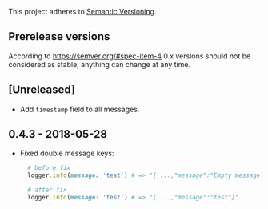 
This project adheres to [Semantic Versioning](http://semver.org/spec/v2.0.0.html).

## Prerelease versions

According to https://semver.org/#spec-item-4 0.x versions should not be considered as stable, anything can change at any time.

## [Unreleased]

- Add `timestamp` field to all messages.

## 0.4.3 - 2018-05-28

- Fixed double message keys:

  ```ruby
    # before fix
    logger.info(message: 'test') # => "{ ...,"message":"Empty message","message":"test"}"

    # after fix
    logger.info(message: 'test') # => "{ ...,"message":"test"}"
  ```
